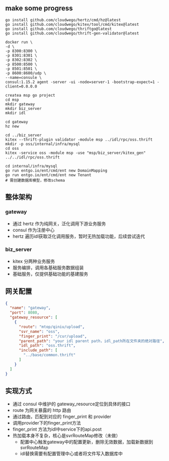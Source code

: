 ## make some progress

```shell
go install github.com/cloudwego/hertz/cmd/hz@latest
go install github.com/cloudwego/kitex/tool/cmd/kitex@latest
go install github.com/cloudwego/thriftgo@latest
go install github.com/cloudwego/thrift-gen-validator@latest
```

```shell
docker run \
-d \
-p 8300:8300 \
-p 8301:8301 \
-p 8302:8302 \
-p 8500:8500 \
-p 8501:8501 \
-p 8600:8600/udp \
--name=consule \
consul:1.15.2 agent -server -ui -node=server-1 -bootstrap-expect=1 -client=0.0.0.0

createa msp go project
cd msp
mkdir gateway
mkdir biz_server
mkdir idl

cd gateway
hz new

cd ../biz_server
kitex --thrift-plugin validator -module msp ../idl/rpc/oss.thrift
mkdir -p oss/internal/infra/mysql
cd oss
kitex -service oss -module msp -use "msp/biz_server/kitex_gen" ../../idl/rpc/oss.thrift

cd internal/infra/mysql
go run entgo.io/ent/cmd/ent new DomainMapping
go run entgo.io/ent/cmd/ent new Tenant
# 需创建数据库模型，修改schema
```

## 整体架构

### gateway

- 通过 hertz 作为纯网关，泛化调用下游业务服务
- consul 作为注册中心
- hertz 遍历idl获取泛化调用服务，暂时无热加载功能，后续尝试迭代

### biz_server

- kitex 分两种业务服务
- 服务编排，调用各基础服务数据组装
- 基础服务，仅提供基础功能的基建服务

## 网关配置

```json
{
  "name": "gateway",
  "port": 8080,
  "gateway_resource": [
    {
      "route": "mtop/qiniu/upload",
      "svr_name": "oss",
      "finger_print": "/cur/upload",
      "parent_path": "your idl parent path，idl_path所在文件夹的绝对路径",
      "idl_path": "oss.thrift",
      "include_path": [
        "../base/common.thrift"
      ]
    }
  ]
}
```

## 实现方式

- 通过 consul 中维护的 gateway_resource定位到具体的接口
- route 为网关暴露的 http 路由
- 通过路由，匹配到对应的 finger_print 和 provider
- 调用provider下的finger_print方法
- finger_print 方法为idl中service下的api.post
- 热加载本身不复杂，核心是svrRouteMap修改（未做）
  - 配置中心触发gateway中的配置更新，删除无效数据，加载新数据到svrRouteMap
  - idl替换需要有配置管理中心或者将文件写入数据库中
